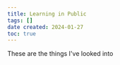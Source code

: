 ```yaml
---
title: Learning in Public
tags: []
date created: 2024-01-27
toc: true
---
```


These are the things I've looked into 
